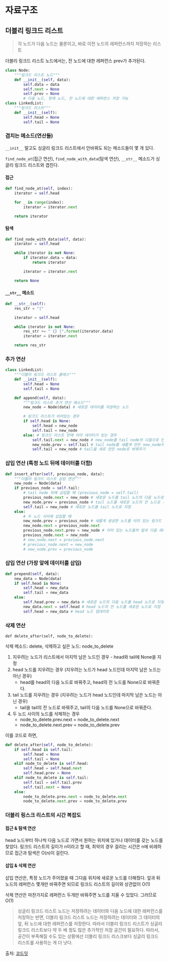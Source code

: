 # 자료구조

## 더블리 링크드 리스트

> 각 노드가 다음 노드는 물론이고, 바로 이전 노드의 레퍼런스까지 저장하는 리스트

더블리 링크드 리스트 노드에서는, 전 노드에 대한 레퍼런스 prev가 추가된다.

```Python
class Node:
    """링크드 리스트 노드"""
    def __init__(self, data):
        self.data = data
        self.next = None
        self.prev = None
        # 다음 노드, 현재 노드, 전 노드에 대한 레퍼런스 저장 가능
class LinkedList:
    """링크드 리스트"""
    def __init__(self):
        self.head = None
        self.tail = None
```

### 겹치는 메소드(연산들)

`__init__` 말고도 싱글리 링크드 리스트에서 안바꿔도 되는 메소드들이 몇 개 있다.

`find_node_at`(접근 연산), `find_node_with_data`(탐색 연산), `__str__` 메소드가 싱글리 링크드 리스트와 겹친다.

#### 접근

```python
def find_node_at(self, index):
    iterator = self.head

    for _ in range(index):
        iterator = iterator.next

    return iterator
```

#### 탐색

```python
def find_node_with_data(self, data):
    iterator = self.head

    while iterator is not None:
        if iterator.data = data:
            return iterator

        iterator = iterator.next

    return None
```

#### `__str__` 메소드

```python
def __str__(self):
    res_str = "|"

    iterator = self.head

    while iterator is not None:
        res_str += " {} |".format(iterator.data)
        iterator = iterator.next

    return res_str
```

### 추가 연산

```python
class LinkedList:
    """더블리 링크드 리스트 클래스"""
    def __init__(self):
        self.head = None
        self.tail = None

    def append(self, data):
        """링크드 리스트 추가 연산 메소드"""
        new_node = Node(data) # 새로운 데이터를 저장하는 노드

        # 링크드 리스트가 비어있는 경우
        if self.head is None:
            self.head = new_node
            self.tail = new_node
        else: # 링크드 리스트 안에 이미 데이터가 있는 경우
            self.tail.next = new_node # new_node를 tail node의 다음으로 만들어 준다.
            new_node.prev = self.tail # tail node를 새롭게 만든 new_node의 전 node로 만들어 준다.
            self.tail = new_node # tail을 새로 만든 node로 바꿔주기
```

### 삽입 연산 (특정 노드 뒤에 데이터를 더함)

```python
def insert_after(self, previous_node, data):
    """더블리 링크드 리스트 삽입 연산"""
    new_node = Node(data)
    if previous_node = self.tail:
        # tail node 뒤에 삽입할 때 (previous_node = self.tail)
        previous_node.next = new_node # 새로운 노드를 tail 노드의 다음 노드로 지정
        new_node.prev = previous_node # tail 노드를 새로운 노드의 전 노드로 지정
        self.tail = new_node # 새로운 노드를 tail 노드로 지정
    else:
        # 두 노드 사이에 삽입할 때
        new_node.prev = previous_node # 새롭게 생성한 노드를 이미 있는 링크드 리스트에 연결시키고
        new_node.next = previous_node.next
        previous_node.next.prev = new_node # 이미 있는 노드들의 앞과 다음 레퍼런스를 새롭게 생성한 노드로 지정한다
        previous_node.next = new_node
        # new_node.next = previous_node.next
        # previous_node.next = new_node
        # new_node.prev = previous_node
```

### 삽입 연산 (가장 앞에 데이터를 삽입)

```python
def prepend(self, data):
    new_data = Node(data)
    if self.head is None:
        self.head = new_data
        self.tail = new_data
    else:
        self.head.prev = new_data # 새로운 노드의 다음 노드를 head 노드로 지정
        new_data.next = self.head # head 노드의 전 노드를 새로운 노드로 지정
        self.head = new_data # head 노드 업데이트
```

### 삭제 연산

`def delete_after(self, node_to_delete):`

삭제 메소드: delete, 삭제하고 싶은 노드: node_to_delete

1. 지우려는 노드가 리스트에서 마지막 남은 노드인 경우 - head와 tail에 None을 지정
2. head 노드를 지우려는 경우 (지우려는 노드가 head 노드인데 마지막 남은 노드는 아닌 경우)
   - head를 head의 다음 노드로 바꿔주고, head의 전 노드를 None으로 바꿔준다.
3. tail 노드를 지우려는 경우 (지우려는 노드가 head 노드인데 마지막 남은 노드는 아닌 경우)
   - tail을 tail의 전 노드로 바꿔주고, tail의 다음 노드를 None으로 바꿔준다.
4. 두 노드 사이의 노드를 삭제하는 경우
   - node_to_delete.prev.next = node_to_delete.next
   - node_to_delete.next.prev = node_to_delete.prev

이를 코드로 하면,

```python
def delete_after(self, node_to_delete):
    if self.head is self.tail:
        self.head = None
        self.tail = None
    elif node_to_delete is self.head:
        self.head = self.head.next
        self.head.prev = None
    elif node_to_delete is self.tail:
        self.tail = self.tail.prev
        self.tail.next = None
    else:
        node_to_delete.prev.next = node_to_delete.next
        node_to_delete.next.prev = node_to_delete.prev
```

### 더블리 링스크 리스트의 시간 복잡도

#### 접근 & 탐색 연산

head 노드부터 하나씩 다음 노드로 가면서 원하는 위치에 있거나 데이터를 갖는 노드를 찾았다. 링크드 리스트의 길이가 n이라고 할 때, 최악의 경우 걸리는 시간은 n에 비례하므로 접근과 탐색은 O(n)이 걸린다.

#### 삽입 & 삭제 연산

삽입 연산은, 특정 노드가 주어졌을 때 그다음 위치에 새로운 노드를 더해줬다. 앞과 뒤 노드의 레퍼런스 몇개만 바꿔주면 되므로 링크드 리스트의 길이와 상관없이 O(1)

삭제 연산은 마찬가지로 레퍼런스 두개만 바꿔주면 노드를 지울 수 있었다. 그러므로 O(1)

> 싱글리 링크드 리스트 노드는 저장하려는 데이터와 다음 노드에 대한 레퍼런스를 저장하는 반면, 더블리 링크드 리스트 노드는 저장하려는 데이터와 그 데이터의 앞, 뒤 노드에 대한 레퍼런스를 저장한다. 따라서 더블리 링크드 리스트가 싱글리 링크드 리스트보다 약 두 배 정도 많은 추가적인 저장 공간이 필요하다. 따라서, 공간이 부족해질 수도 있는 상황에선 더블리 링크드 리스크보다 싱글리 링크드 리스트를 사용하는 게 더 낫다.

출처: [코드잇](https://codeit.kr)
